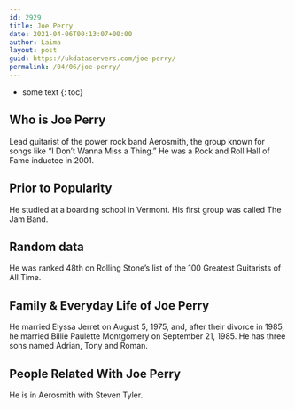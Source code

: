 ```yaml
---
id: 2929
title: Joe Perry
date: 2021-04-06T00:13:07+00:00
author: Laima
layout: post
guid: https://ukdataservers.com/joe-perry/
permalink: /04/06/joe-perry/
---
```


* some text
{: toc}


## Who is Joe Perry
                  
                  
                  
Lead guitarist of the power rock band Aerosmith, the group known for songs like &#8220;I Don&#8217;t Wanna Miss a Thing.&#8221; He was a Rock and Roll Hall of Fame inductee in 2001.
                  
              
            
              
            
                
                
                
## Prior to Popularity
                  
                  
                  
He studied at a boarding school in Vermont. His first group was called The Jam Band.
                  
              
            
              
            
                
                
                
## Random data
                  
                  
                  
He was ranked 48th on Rolling Stone&#8217;s list of the 100 Greatest Guitarists of All Time.
                  
              
            
              
            
                
                
                
## Family & Everyday Life of Joe Perry
                  
                  
                  
He married Elyssa Jerret on August 5, 1975, and, after their divorce in 1985, he married Billie Paulette Montgomery on September 21, 1985. He has three sons named Adrian, Tony and Roman.
                  
              
            
              
            
                
                
                
## People Related With Joe Perry
                  
                  
                  
He is in Aerosmith with Steven Tyler.
                  
              
            
              
            
                
              
            
              
              
            
            
              
            
          
          
          